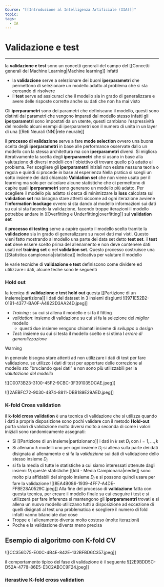 ```yaml
---
Course: "[[Introduzione al Intelligenza Artificiale (IIA)]]"
topic: 
tags:
  - IA
---
```


# Validazione e test
---
 la __validazione e  test__ sono un concetti generali del campo del [[Concetti generali del Machine Learning|Machine learning]] infatti 
 - la __validazione__ serve a selezionare dei buoni __iperparametri__ che permettono di selezionare un modello adatto al problema che si sta cercando di risolvere 
 - il __test__ serve ad assicuraci che il modello sia in grado di generalizzare e avere delle risposte corrette anche su dati che non ha mai visto 

Gli __iperparametri__ sono dei parametri che definiscano il modello, questi sono distinti dai parametri che vengono imparati dal modello stesso infatti gli __iperparametri__ sono impostati da un utente, questi cambiano l'espressività del modello alcuni esempi di iperparametri son il numero di unita in un layer di una [[Reti Neurali (NN)|rete neurale]]

il __processo di validazione__ serve a fare __mode selection__ ovvero una buona scelta degli __iperparametri__ in base alle performance osservate dallo un modello con la stessa architettura ma con __iperparametri__ diversi. Si migliora iterativamente la scelta degli __iperparametri__ che si usano in base alla valutazione di diversi modelli con l'obiettivo di trovare quello più adatto al problema. Per scegliere gli __iperparametri__  iniziali non esiste nessuna teoria o regola e quindi si procede in base al esperienza
Nella pratica si scegli un sotto insieme dei dati chiamato __Validation set__ che non viene usato per il learning ma solo per calcolare alcune statistiche che ci permettono di capire quali __iperparametri__ sono generano un modello più adatto. 
Per scegliere il modello piu adatto si cerca di minimizzare la __loss__ calcolata sul __validation set__ ma bisogna stare attenti siccome ad ogni iterazione avviene l'__information leackage__ ovvero si sta dando al modello informazioni sui dati su cui si sta facendo la validazione, facendo troppe iterazioni il modello potrebbe andare in [[Overfitting e Underfitting|overfitting]] sul __validation set__

il __processo di testing__ serve a capire quanto il modello scelto tramite la __validazione__ sia in grado di generalizzare su nuovi dati mai visti. Questo vieni fatto mostrando al modello una parte del data set detto __test set__.
il __test set__ deve essere scelto prima del allenamento e non deve contenere dati usati nel __training set__ o nel __validation set__. Questo processo costruisce una [[Statistica campionaria|statistica]] indicativa per valutare il modello    


le varie tecniche di __validazione e test__ definiscono come dividere ed utilizzare i dati, alcune teche sono le seguenti 


### Hold out 
la tecnica di __validazione e test__ __hold out__ questa [[Partizione di un insieme|partiziona]] i dati del dataset in 3 insiemi disgiunti 
![[971E52B2-01B1-4377-BA0F-A4822D3AA24D.jpeg]] 
- _Training_ : su cui si allena il modello e si fa il fitting
- _validation_: insieme di validazione su cui si fa la selezione del _miglior_ modello 
	- questi due insieme vengono chiamati insieme di _sviluppo_ o _design_ 
-  _Test_: insieme su cui si testa il modello scelto e si stima l _errore di generalizzazione_


>[!warning]
>in generale bisogna stare attenti ad non utilizzare i dati di test per fare validazione. se utilizzo i dati di test per apportare delle correzione al modello sto ”bruciando quei dati” e non sono più utilizzabili per la _valutazione del modello_ 


![[C0073B23-3100-45F2-9CBC-3F391035DCAE.jpeg]]

![[2AEBFC72-9030-4874-8811-DBB189E29AED.jpeg]]



### K-fold Cross validation
il __k-fold cross validation__ è una tecnica di validazione che si utilizza quando i dati a propria disposizione sono pochi validare con il metodo __Hold-out__ porta valori di validazione molto diversi molto a seconda di come i valori iniziali sono randomicamente assegnati:
- Si [[Partizione di un insieme|partizionano]] i dati in  $k$ set $D_i$ con $i = 1,\dots,k$ 
- Si allenano $k$  modelli uno per ogni insieme  $D_i$  si allena sulla parte dei dati disignata al allenamento e si fa la _validazione_ sui dati di validazione dello stesso insieme $D_i$
- si fa la media di tutte le statistiche a cui siamo interessati ottenute dagli insiemi  $D_i$
 queste statistiche [[Idd - Media Campionaria|medie]] sono molto piu affidabili del singolo insieme $D_i$ e si possono quindi usare per fare la validazione 
![[8EA4B086-1939-4FF7-A4DE-FFBE28A0529C.jpeg]]
Alla fine del processo di __validazione__ fatta con questa tecnica, per creare il modello finale su cui eseguire i test e si utilizzerà per fare inferenza si mantengono gli __iperparamentri__ trovati e si allena un nuovo modello utilizzano tutti a disposizione ad eccezione di quelli disignati al test 
una  problematica è scegliere il numero di fold infatti vanno bilanciate due cose
- Troppe e l allenamento diventa molto costoso (molte iterazioni)  
- Poche e la validazione diventa meno precisa


## Esempio di algoritmo con K-fold CV
![[CC356D75-E00C-4B4E-842E-132BFBD6C357.jpeg]]

il comportamento tipico del fase di validazione è il seguente
![[2E9BDD5C-D52A-4778-86E5-E3C2ABCC9F24.jpeg]]


### iterastive K-fold cross validation
